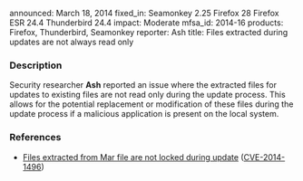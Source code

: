 announced: March 18, 2014
fixed_in: Seamonkey 2.25
          Firefox 28
          Firefox ESR 24.4
          Thunderbird 24.4
impact: Moderate
mfsa_id: 2014-16
products: Firefox, Thunderbird, Seamonkey
reporter: Ash
title: Files extracted during updates are not always read only

<h3>Description</h3>

<p>Security researcher <strong>Ash</strong> reported an issue where the
extracted files for updates to existing files are not read only during the
update process. This allows for the potential replacement or modification of
these files during the update process if a malicious application is present on
the local system.
</p>

<h3>References</h3>

<ul>
  <li><a href="https://bugzilla.mozilla.org/show_bug.cgi?id=925747">
       Files extracted from Mar file are not locked during update</a> (<a href="http://cve.mitre.org/cgi-bin/cvename.cgi?name=CVE-2014-1496" class="ex-ref">CVE-2014-1496</a>)</li>
</ul>



